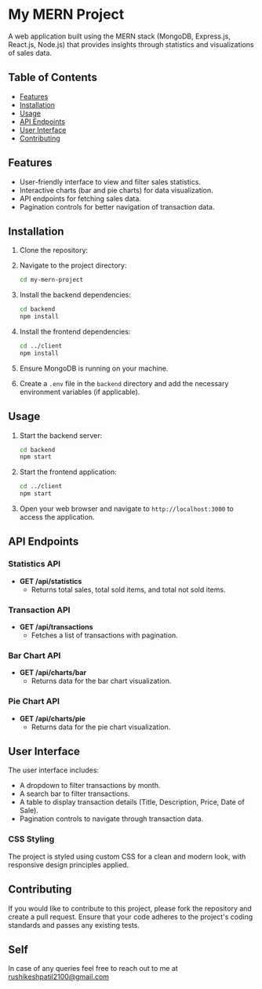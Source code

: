 # My MERN Project

A web application built using the MERN stack (MongoDB, Express.js, React.js, Node.js) that provides insights through statistics and visualizations of sales data.

## Table of Contents

- [Features](#features)
- [Installation](#installation)
- [Usage](#usage)
- [API Endpoints](#api-endpoints)
- [User Interface](#user-interface)
- [Contributing](#contributing)


## Features

- User-friendly interface to view and filter sales statistics.
- Interactive charts (bar and pie charts) for data visualization.
- API endpoints for fetching sales data.
- Pagination controls for better navigation of transaction data.

## Installation

1. Clone the repository:

2. Navigate to the project directory:

   ```bash
   cd my-mern-project
   ```

3. Install the backend dependencies:

   ```bash
   cd backend
   npm install
   ```

4. Install the frontend dependencies:

   ```bash
   cd ../client
   npm install
   ```

5. Ensure MongoDB is running on your machine.

6. Create a `.env` file in the `backend` directory and add the necessary environment variables (if applicable).

## Usage

1. Start the backend server:

   ```bash
   cd backend
   npm start
   ```

2. Start the frontend application:

   ```bash
   cd ../client
   npm start
   ```

3. Open your web browser and navigate to `http://localhost:3000` to access the application.

## API Endpoints

### Statistics API

- **GET /api/statistics**
  - Returns total sales, total sold items, and total not sold items.

### Transaction API

- **GET /api/transactions**
  - Fetches a list of transactions with pagination.

### Bar Chart API

- **GET /api/charts/bar**
  - Returns data for the bar chart visualization.

### Pie Chart API

- **GET /api/charts/pie**
  - Returns data for the pie chart visualization.

## User Interface

The user interface includes:

- A dropdown to filter transactions by month.
- A search bar to filter transactions.
- A table to display transaction details (Title, Description, Price, Date of Sale).
- Pagination controls to navigate through transaction data.

### CSS Styling

The project is styled using custom CSS for a clean and modern look, with responsive design principles applied.

## Contributing

If you would like to contribute to this project, please fork the repository and create a pull request. Ensure that your code adheres to the project's coding standards and passes any existing tests.

## Self

In case of any queries feel free to reach out to me at rushikeshpatil2100@gmail.com

